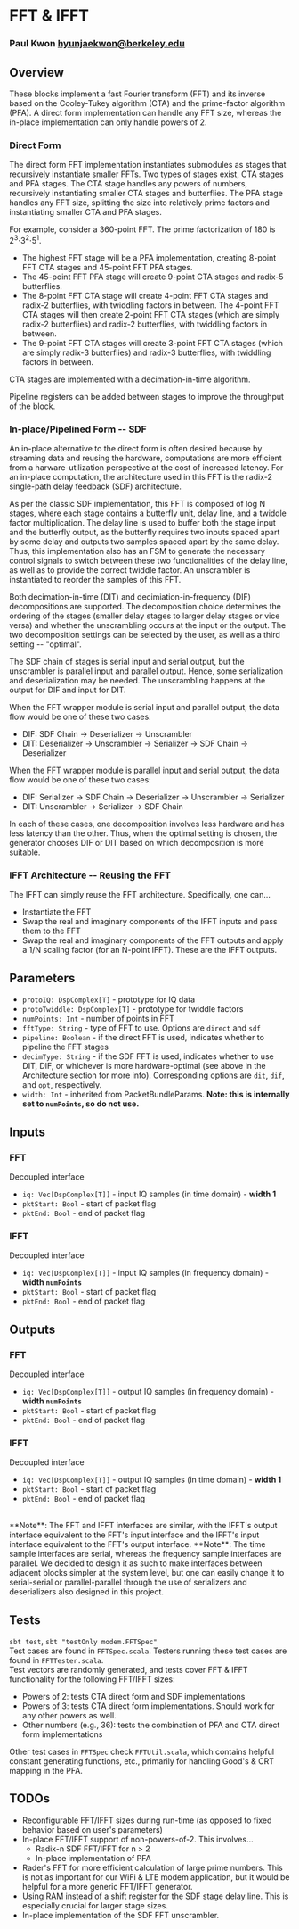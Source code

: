 # FFT & IFFT
### Paul Kwon <hyunjaekwon@berkeley.edu>

## Overview
These blocks implement a fast Fourier transform (FFT) and its inverse based on the Cooley-Tukey algorithm (CTA) and the prime-factor algorithm (PFA). A direct form implementation can handle any FFT size, whereas the in-place implementation can only handle powers of 2.

### Direct Form
The direct form FFT implementation instantiates submodules as stages that recursively instantiate smaller FFTs. Two types of stages exist, CTA stages and PFA stages. The CTA stage handles any powers of numbers, recursively instantiating smaller CTA stages and butterflies. The PFA stage handles any FFT size, splitting the size into relatively prime factors and instantiating smaller CTA and PFA stages.

For example, consider a 360-point FFT. The prime factorization of 180 is 2<sup>3</sup>&sdot;3<sup>2</sup>&sdot;5<sup>1</sup>.

- The highest FFT stage will be a PFA implementation, creating 8-point FFT CTA stages and 45-point FFT PFA stages.
- The 45-point FFT PFA stage will create 9-point CTA stages and radix-5 butterflies.
- The 8-point FFT CTA stage will create 4-point FFT CTA stages and radix-2 butterflies, with twiddling factors in between. The 4-point FFT CTA stages will then create 2-point FFT CTA stages (which are simply radix-2 butterflies) and radix-2 butterflies, with twiddling factors in between.
- The 9-point FFT CTA stages will create 3-point FFT CTA stages (which are simply radix-3 butterflies) and radix-3 butterflies, with twiddling factors in between.

CTA stages are implemented with a decimation-in-time algorithm.

Pipeline registers can be added between stages to improve the throughput of the block.

### In-place/Pipelined Form -- SDF
An in-place alternative to the direct form is often desired because by streaming data and reusing the hardware, computations are more efficient from a harware-utilization perspective at the cost of increased latency. For an in-place computation, the architecture used in this FFT is the radix-2 single-path delay feedback (SDF) architecture.

As per the classic SDF implementation, this FFT is composed of log N stages, where each stage contains a butterfly unit, delay line, and a twiddle factor multiplication. The delay line is used to buffer both the stage input and the butterfly output, as the butterfly requires two inputs spaced apart by some delay and outputs two samples spaced apart by the same delay. Thus, this implementation also has an FSM to generate the necessary control signals to switch between these two functionalities of the delay line, as well as to provide the correct twiddle factor. An unscrambler is instantiated to reorder the samples of this FFT.

Both decimation-in-time (DIT) and decimiation-in-frequency (DIF) decompositions are supported. The decomposition choice determines the ordering of the stages (smaller delay stages to larger delay stages or vice versa) and whether the unscrambling occurs at the input or the output. The two decomposition settings can be selected by the user, as well as a third setting -- "optimal".

The SDF chain of stages is serial input and serial output, but the unscrambler is parallel input and parallel output. Hence, some serialization and deserialization may be needed. The unscrambling happens at the output for DIF and input for DIT.

When the FFT wrapper module is serial input and parallel output, the data flow would be one of these two cases:

- DIF: SDF Chain &rarr; Deserializer &rarr; Unscrambler
- DIT: Deserializer &rarr; Unscrambler &rarr; Serializer &rarr; SDF Chain &rarr; Deserializer

When the FFT wrapper module is parallel input and serial output, the data flow would be one of these two cases:

- DIF: Serializer &rarr; SDF Chain &rarr; Deserializer &rarr; Unscrambler &rarr; Serializer
- DIT: Unscrambler &rarr; Serializer &rarr; SDF Chain

In each of these cases, one decomposition involves less hardware and has less latency than the other. Thus, when the optimal setting is chosen, the generator chooses DIF or DIT based on which decomposition is more suitable.

### IFFT Architecture -- Reusing the FFT
The IFFT can simply reuse the FFT architecture. Specifically, one can...

- Instantiate the FFT
- Swap the real and imaginary components of the IFFT inputs and pass them to the FFT
- Swap the real and imaginary components of the FFT outputs and apply a 1/N scaling factor (for an N-point IFFT). These are the IFFT outputs.

## Parameters
- `protoIQ: DspComplex[T]` - prototype for IQ data
- `protoTwiddle: DspComplex[T]` - prototype for twiddle factors
- `numPoints: Int` - number of points in FFT
- `fftType: String` - type of FFT to use. Options are `direct` and `sdf`
- `pipeline: Boolean` - if the direct FFT is used, indicates whether to pipeline the FFT stages
- `decimType: String` - if the SDF FFT is used, indicates whether to use DIT, DIF, or whichever is more hardware-optimal (see above in the Architecture section for more info). Corresponding options are `dit`, `dif`, and `opt`, respectively.
- `width: Int` - inherited from PacketBundleParams. **Note: this is internally set to `numPoints`, so do not use.**

## Inputs
### FFT
Decoupled interface

- `iq: Vec[DspComplex[T]]` - input IQ samples (in time domain) - **width 1**
- `pktStart: Bool` - start of packet flag
- `pktEnd: Bool` - end of packet flag

### IFFT
Decoupled interface

- `iq: Vec[DspComplex[T]]` - input IQ samples (in frequency domain) - **width `numPoints`**
- `pktStart: Bool` - start of packet flag
- `pktEnd: Bool` - end of packet flag

## Outputs
### FFT
Decoupled interface

- `iq: Vec[DspComplex[T]]` - output IQ samples (in frequency domain) - **width `numPoints`**
- `pktStart: Bool` - start of packet flag
- `pktEnd: Bool` - end of packet flag

### IFFT
Decoupled interface

- `iq: Vec[DspComplex[T]]` - output IQ samples (in time domain) - **width 1**
- `pktStart: Bool` - start of packet flag
- `pktEnd: Bool` - end of packet flag

<br/>
**Note**: The FFT and IFFT interfaces are similar, with the IFFT's output interface equivalent to the FFT's input interface and the IFFT's input interface equivalent to the FFT's output interface.  
**Note**: The time sample interfaces are serial, whereas the frequency sample interfaces are parallel. We decided to design it as such to make interfaces between adjacent blocks simpler at the system level, but one can easily change it to serial-serial or parallel-parallel through the use of serializers and deserializers also designed in this project.

## Tests
`sbt test`, `sbt "testOnly modem.FFTSpec"`  
Test cases are found in `FFTSpec.scala`. Testers running these test cases are found in `FFTTester.scala`.  
Test vectors are randomly generated, and tests cover FFT & IFFT functionality for the following FFT/IFFT sizes:

- Powers of 2: tests CTA direct form and SDF implementations
- Powers of 3: tests CTA direct form implementations. Should work for any other powers as well.
- Other numbers (e.g., 36): tests the combination of PFA and CTA direct form implementations

Other test cases in `FFTSpec` check `FFTUtil.scala`, which contains helpful constant generating functions, etc., primarily for handling Good's & CRT mapping in the PFA.

## TODOs
- Reconfigurable FFT/IFFT sizes during run-time (as opposed to fixed behavior based on user's parameters)
- In-place FFT/IFFT support of non-powers-of-2. This involves...
    - Radix-n SDF FFT/IFFT for n > 2
    - In-place implementation of PFA
- Rader's FFT for more efficient calculation of large prime numbers. This is not as important for our WiFi & LTE modem application, but it would be helpful for a more generic FFT/IFFT generator.
- Using RAM instead of a shift register for the SDF stage delay line. This is especially crucial for larger stage sizes.
- In-place implementation of the SDF FFT unscrambler.
